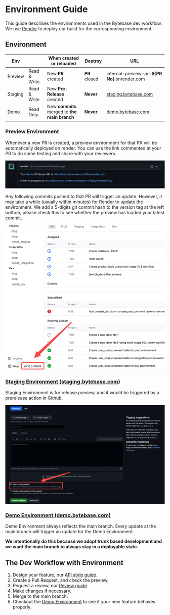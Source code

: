 # Environment Guide

This guide describes the environments used in the Bytebase dev workflow. We use [Render](https://render.com/) to deploy our build for the corresponding environment.

## Environment

| Env     |              | When created or reloaded                      | Destroy       | URL                                           |
| ------- | ------------ | --------------------------------------------- | ------------- | ----------------------------------------------|
| Preview | Read & Write | New **PR** created                            | **PR** closed | internal-preview-pr-**${PR No}**.onrender.com |
| Staging | Read & Write | New **Pre-Release** created                   | **Never**     | [staging.bytebase.com](staging.bytebase.com)  |
| Demo    | Read Only    | New **commits** merged to **the main branch** | **Never**     | [demo.bytebase.com](demo.bytebase.com)        |

### Preview Environment

Whenever a new PR is created, a preview environment for that PR will be automatically deployed on render.
You can use the link commented at your PR to do some testing and share with your reviewers.

![Screenshot](https://raw.githubusercontent.com/bytebase/bytebase/main/docs/assets/preview-env1.png)

Any following commits pushed to that PR will trigger an update. However, it may take a while (usually within minutes) for Render to update the environment. We add a 5-digits git commit hash to the version tag at the left bottom, please check this to see whether the preview has loaded your latest commit.

![Screenshot](https://raw.githubusercontent.com/bytebase/bytebase/main/docs/assets/preview-env2.png)

### [Staging Environment (staging.bytebase.com)](https://staging.bytebase.com)

Staging Environment is for release preview, and it would be triggered by a prerelease action in Github.

![Screenshot](https://raw.githubusercontent.com/bytebase/bytebase/main/docs/assets/staging-env1.png)

### [Demo Environment (demo.bytebase.com)](https://demo.bytebase.com)

Demo Environment always reflects the main branch. Every update at the main branch will trigger an update for the Demo Environment. 

**We intentionally do this because we adopt trunk based development and we want the main branch to always stay in a deployable state.**

## The Dev Workflow with Environment

1. Design your feature, our [API style guide](https://github.com/youzi-1122/bytebase/blob/main/docs/coding-guide.md).
2. Create a Pull Request, and check the preview.
3. Request a review, our [Review guide](https://github.com/youzi-1122/bytebase/blob/main/docs/code-review-guide.md).
4. Make changes if necessary.
5. Merge to the main branch.
6. Checkout the [Demo Environment](https://demo.bytebase.com/) to see if your new feature behaves properly.

